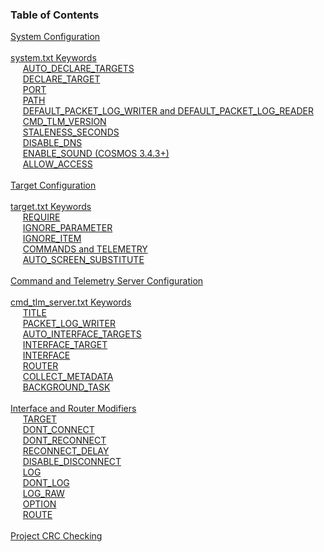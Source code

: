 ### Table of Contents

<span>[System Configuration](#system-configuration)</span><br/>
<br/>
<span>[system.txt Keywords](#system.txt-keywords)</span><br/>
&nbsp;&nbsp;&nbsp;&nbsp; [AUTO_DECLARE_TARGETS](#autodeclaretargets)<br/>
&nbsp;&nbsp;&nbsp;&nbsp; [DECLARE_TARGET](#declaretarget)<br/>
&nbsp;&nbsp;&nbsp;&nbsp; [PORT](#port)<br/>
&nbsp;&nbsp;&nbsp;&nbsp; [PATH](#path)<br/>
&nbsp;&nbsp;&nbsp;&nbsp; [DEFAULT_PACKET_LOG_WRITER and DEFAULT_PACKET_LOG_READER](#defaultpacketlogwriter-and-defaultpacketlogreader)<br/>
&nbsp;&nbsp;&nbsp;&nbsp; [CMD_TLM_VERSION](#cmdtlmversion)<br/>
&nbsp;&nbsp;&nbsp;&nbsp; [STALENESS_SECONDS](#stalenessseconds)<br/>
&nbsp;&nbsp;&nbsp;&nbsp; [DISABLE_DNS](#disabledns)<br/>
&nbsp;&nbsp;&nbsp;&nbsp; [ENABLE_SOUND (COSMOS 3.4.3+)](#enablesound-(cosmos-3.4.3+))<br/>
&nbsp;&nbsp;&nbsp;&nbsp; [ALLOW_ACCESS](#allowaccess)<br/>
<br/>
<span>[Target Configuration](#target-configuration)</span><br/>
<br/>
<span>[target.txt Keywords](#target.txt-keywords)</span><br/>
&nbsp;&nbsp;&nbsp;&nbsp; [REQUIRE](#require)<br/>
&nbsp;&nbsp;&nbsp;&nbsp; [IGNORE_PARAMETER](#ignoreparameter)<br/>
&nbsp;&nbsp;&nbsp;&nbsp; [IGNORE_ITEM](#ignoreitem)<br/>
&nbsp;&nbsp;&nbsp;&nbsp; [COMMANDS and TELEMETRY](#commands-and-telemetry)<br/>
&nbsp;&nbsp;&nbsp;&nbsp; [AUTO_SCREEN_SUBSTITUTE](#autoscreensubstitute)<br/>
<br/>
<span>[Command and Telemetry Server Configuration](#command-and-telemetry-server-configuration)</span><br/>
<br/>
<span>[cmd_tlm_server.txt Keywords](#cmdtlmserver.txt-keywords)</span><br/>
&nbsp;&nbsp;&nbsp;&nbsp; [TITLE](#title)<br/>
&nbsp;&nbsp;&nbsp;&nbsp; [PACKET_LOG_WRITER](#packetlogwriter)<br/>
&nbsp;&nbsp;&nbsp;&nbsp; [AUTO_INTERFACE_TARGETS](#autointerfacetargets)<br/>
&nbsp;&nbsp;&nbsp;&nbsp; [INTERFACE_TARGET](#interfacetarget)<br/>
&nbsp;&nbsp;&nbsp;&nbsp; [INTERFACE](#interface)<br/>
&nbsp;&nbsp;&nbsp;&nbsp; [ROUTER](#router)<br/>
&nbsp;&nbsp;&nbsp;&nbsp; [COLLECT_METADATA](#collectmetadata)<br/>
&nbsp;&nbsp;&nbsp;&nbsp; [BACKGROUND_TASK](#backgroundtask)<br/>
<br/>
<span>[Interface and Router Modifiers](#interface-and-router-modifiers)</span><br/>
&nbsp;&nbsp;&nbsp;&nbsp; [TARGET](#target)<br/>
&nbsp;&nbsp;&nbsp;&nbsp; [DONT_CONNECT](#dontconnect)<br/>
&nbsp;&nbsp;&nbsp;&nbsp; [DONT_RECONNECT](#dontreconnect)<br/>
&nbsp;&nbsp;&nbsp;&nbsp; [RECONNECT_DELAY](#reconnectdelay)<br/>
&nbsp;&nbsp;&nbsp;&nbsp; [DISABLE_DISCONNECT](#disabledisconnect)<br/>
&nbsp;&nbsp;&nbsp;&nbsp; [LOG](#log)<br/>
&nbsp;&nbsp;&nbsp;&nbsp; [DONT_LOG](#dontlog)<br/>
&nbsp;&nbsp;&nbsp;&nbsp; [LOG_RAW](#lograw)<br/>
&nbsp;&nbsp;&nbsp;&nbsp; [OPTION](#option)<br/>
&nbsp;&nbsp;&nbsp;&nbsp; [ROUTE](#route)<br/>
<br/>
<span>[Project CRC Checking](#project-crc-checking)</span><br/>
